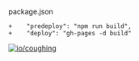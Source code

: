 package.json
```
+    "predeploy": "npm run build",
+    "deploy": "gh-pages -d build"
```

[![io/coughing](https://github.com/nuoxoxo/coughing/actions/workflows/deploy.yml/badge.svg)](https://github.com/nuoxoxo/coughing/actions/workflows/deploy.yml)
